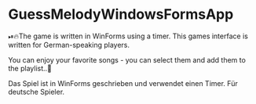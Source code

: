 # GuessMelodyWindowsFormsApp

⏯🔥The game is written in WinForms using a timer.
This games interface is written for German-speaking players.

You can enjoy your favorite songs - you can select them and add them to the playlist..🎼

Das Spiel ist in WinForms geschrieben und verwendet einen Timer. Für deutsche Spieler.

